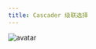 ```yaml
---
title: Cascader 级联选择
---
```

![avatar](http://10.101.10.57/components/other/components/cascader_.jpg)